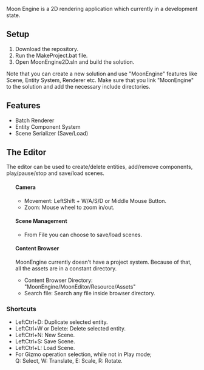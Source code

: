 Moon Engine is a 2D rendering application which currently in a development state.
</br>

<h2><b>Setup</b></h2>
<ol>
  <li>Download the repository.</li>
  <li>Run the MakeProject.bat file.</li>
  <li>Open MoonEngine2D.sln and build the solution.</li>
</ol>

Note that you can create a new solution and use "MoonEngine" features like Scene, Entity System, Renderer etc. Make sure that you link "MoonEngine" to the solution and add the necessary include directories.

<h2><b>Features</b></h2>
<ul>
   <li>Batch Renderer</li>
   <li>Entity Component System</li>
   <li>Scene Serializer (Save/Load)</li>
</ul>

<h2><b>The Editor</b></h2>
The editor can be used to create/delete entities, add/remove components, play/pause/stop and save/load scenes.
<ul>
   <h4><b>Camera</b></h4>
      <ul>
         <li>
            Movement: LeftShift + W/A/S/D or Middle Mouse Button.
         </li>
         <li>
            Zoom: Mouse wheel to zoom in/out.
         </li> 
      </ul>
   <h4><b>Scene Management</b></h4> 
      <ul> 
         <li>
            From File you can choose to save/load scenes.
         </li>
      </ul>
   <h4><b>Content Browser</b></h4> 
   MoonEngine currently doesn't have a project system. Because of that, all the assets are in a constant directory.
      <ul> 
         <li>
            Content Browser Directory: "MoonEngine/MoonEditor/Resource/Assets"
         </li>
         <li>
           Search file: Search any file inside browser directory.
         </li>
      </ul>
</ul>

<h3><b>Shortcuts</b></h3>
<ul>
  <li>LeftCtrl+D: Duplicate selected entity.</li>
  <li>LeftCtrl+W or Delete: Delete selected entity.</li>
  <li>LeftCtrl+N: New Scene.</li>
  <li>LeftCtrl+S: Save Scene.</li>
  <li>LeftCtrl+L: Load Scene.</li>
  <li>
  For Gizmo operation selection, while not in Play mode;
  </br> Q: Select, W: Translate, E: Scale, R: Rotate.
  </li>
</ul>

